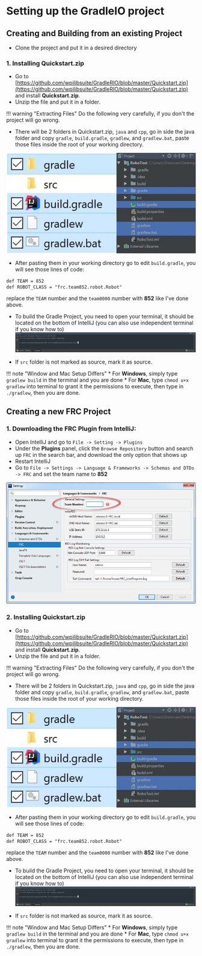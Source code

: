 # Setting up the GradleIO project


## Creating and Building from an existing Project
* Clone the project and put it in a desired directory

### 1. Installing Quickstart.zip
* Go to [https://github.com/wpilibsuite/GradleRIO/blob/master/Quickstart.zip](https://github.com/wpilibsuite/GradleRIO/blob/master/Quickstart.zip) and install **Quickstart.zip**.
* Unzip the file and put it in a folder.

!!! warning "Extracting Files"
    Do the following very carefully, if you don't the project will go wrong. 

* There will be 2 folders in Quickstart.zip, ``java`` and ``cpp``, go in side the java folder and copy ``gradle``, ``build.gradle``, ``gradlew``, and ``gradlew.bat``, paste those files
inside the root of your working directory.

![Example](./images/project_view.png) 

* After pasting them in your working directory go to edit ``build.gradle``, you will see those lines of code: 
``` 
def TEAM = 852
def ROBOT_CLASS = "frc.team852.robot.Robot"
```
replace the ``TEAM`` number and the ```team0000``` number with **852** like I've done above.

* To build the Gradle Project, you need to open your terminal, it should be located on the bottom of IntelliJ (you can also use independent terminal if you know how to)
![Terminal](./images/terminal.PNG)

* If ``src`` folder is not marked as source, mark it as source.

!!! note "Window and Mac Setup Differs"
    * For **Windows**, simply type ``gradlew build`` in the terminal and you are done
    * For **Mac**, type ``chmod u+x gradlew`` into terminal to grant it the permissions to execute, then type in ``./gradlew``, then you are done.


## Creating a new FRC Project

### 1. Downloading the FRC Plugin from IntelliJ:
* Open IntelliJ and go to ``File -> Setting -> Plugins``   
* Under the **Plugins** panel, click the ``Browse Repository`` 
button and search up ``FRC`` in the search bar, and download the only option that shows up
* Restart IntelliJ
* Go to ``File -> Settings -> Language & Frameworks -> Schemas and DTDs -> FRC`` and set the team name to **852**

![Configur Team Number](./images/frc-settings-dialog-team-number-highlighted.png)

### 2. Installing Quickstart.zip
* Go to [https://github.com/wpilibsuite/GradleRIO/blob/master/Quickstart.zip](https://github.com/wpilibsuite/GradleRIO/blob/master/Quickstart.zip) and install **Quickstart.zip**.
* Unzip the file and put it in a folder.

!!! warning "Extracting Files"
    Do the following very carefully, if you don't the project will go wrong. 

* There will be 2 folders in Quickstart.zip, ``java`` and ``cpp``, go in side the java folder and copy ``gradle``, ``build.gradle``, ``gradlew``, and ``gradlew.bat``, paste those files
inside the root of your working directory.

![Example](./images/project_view.png) 

* After pasting them in your working directory go to edit ``build.gradle``, you will see those lines of code: 
``` 
def TEAM = 852
def ROBOT_CLASS = "frc.team852.robot.Robot"
```
replace the ``TEAM`` number and the ```team0000``` number with **852** like I've done above.

* To build the Gradle Project, you need to open your terminal, it should be located on the bottom of IntelliJ (you can also use independent terminal if you know how to)
![Terminal](./images/terminal.PNG)

* If ``src`` folder is not marked as source, mark it as source.

!!! note "Window and Mac Setup Differs"
    * For **Windows**, simply type ``gradlew build`` in the terminal and you are done
    * For **Mac**, type ``chmod u+x gradlew`` into terminal to grant it the permissions to execute, then type in ``./gradlew``, then you are done.
